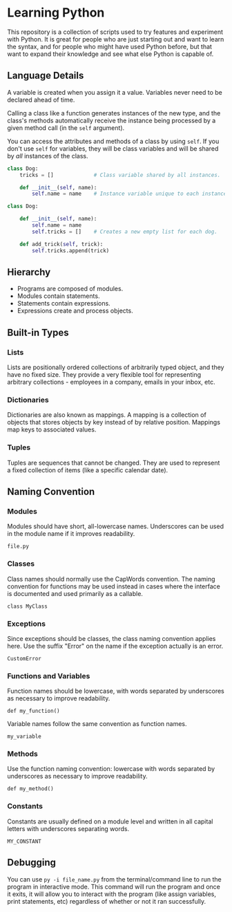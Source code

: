 # Learning Python
This repository is a collection of scripts used to try features and experiment with Python. It is great for people who are just starting out and want to learn the syntax, and for people who might have used Python before, but that want to expand their knowledge and see what else Python is capable of.

## Language Details
A variable is created when you assign it a value. Variables never need to be declared ahead of time.

Calling a class like a function generates instances of the new type, and the class's methods automatically receive the instance being processed by a given method call (in the `self` argument).

You can access the attributes and methods of a class by using `self`. If you don't use `self` for variables, they will be class variables and will be shared by _all_ instances of the class.

```python
class Dog:
    tricks = []             # Class variable shared by all instances.

    def __init__(self, name):
        self.name = name    # Instance variable unique to each instance.
```

```python
class Dog:

    def __init__(self, name):
        self.name = name
        self.tricks = []    # Creates a new empty list for each dog.

    def add_trick(self, trick):
        self.tricks.append(trick)
```

## Hierarchy
- Programs are composed of modules.
- Modules contain statements.
- Statements contain expressions.
- Expressions create and process objects.

## Built-in Types
### Lists
Lists are positionally ordered collections of arbitrarily typed object, and they have no fixed size. They provide a very flexible tool for representing arbitrary collections - employees in a company, emails in your inbox, etc.

### Dictionaries
Dictionaries are also known as mappings. A mapping is a collection of objects that stores objects by key instead of by relative position. Mappings map keys to associated values.

### Tuples
Tuples are sequences that cannot be changed. They are used to represent a fixed collection of items (like a specific calendar date).

## Naming Convention
### Modules
Modules should have short, all-lowercase names. Underscores can be used in the module name if it improves readability.

`file.py`

### Classes
Class names should normally use the CapWords convention. The naming convention for functions may be used instead in cases where the interface is documented and used primarily as a callable.

`class MyClass`

### Exceptions
Since exceptions should be classes, the class naming convention applies here. Use the suffix "Error" on the name if the exception actually is an error.

`CustomError`

### Functions and Variables
Function names should be lowercase, with words separated by underscores as necessary to improve readability.

`def my_function()`

Variable names follow the same convention as function names.

`my_variable`

### Methods
Use the function naming convention: lowercase with words separated by underscores as necessary to improve readability.

`def my_method()`

### Constants
Constants are usually defined on a module level and written in all capital letters with underscores separating words.

`MY_CONSTANT`

## Debugging
You can use `py -i file_name.py` from the terminal/command line to run the program in interactive mode. This command will run the program and once it exits, it will allow you to interact with the program (like assign variables, print statements, etc) regardless of whether or not it ran successfully.